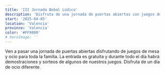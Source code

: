 ```yaml
---
title: 'III Jornada Bobal Lúdico'
description: 'Disfruta de una jornada de puertas abiertas con juegos de mesa y ocio para toda la familia.'
start: '2025-04-05'
location: 'Valencia'
province: 'Valencia'
color: '#FF9800'
# heroImage: ''
---
```


Ven a pasar una jornada de puertas abiertas disfrutando de juegos de mesa y ocio para toda la familia. La entrada es gratuita y durante todo el día habrá demostraciones y sorteos de algunos de nuestros juegos. Disfruta de un día de ocio diferente.